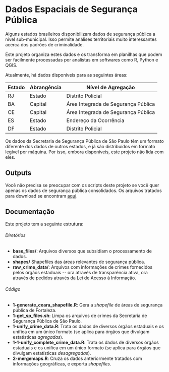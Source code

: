 # Dados Espaciais de Segurança Pública

Alguns estados brasileiros disponibilizam dados de segurança pública a nível
sub-municipal. Isso permite análises territoriais muito interessantes acerca
dos padrões de criminalidade.

Este projeto organiza estes dados e os transforma em planilhas que podem ser
facilmente processadas por analistas em softwares como R, Python e QGIS.

Atualmente, há dados disponíveis para as seguintes áreas:

| Estado | Abrangência | Nível de Agregação                  |
| ---    | ---         | ---                                 |
| RJ     | Estado      | Distrito Policial                   |
| BA     | Capital     | Área Integrada de Segurança Pública |
| CE     | Capital     | Área Integrada de Segurança Pública |
| ES     | Estado      | Endereço da Ocorrência              |
| DF     | Estado      | Distrito Policial                   |

Os dados da Secretaria de Segurança Pública de São Paulo têm um formato
diferente dos dados de outros estados, e já são distribuídos em formato
legível por máquina. Por isso, embora disponíveis, este projeto não lida com
eles.

## Outputs

Você não precisa se preocupar com os scripts deste projeto se você quer apenas
os dados de segurança pública consolidados. Os arquivos tratados para download
se encontram [aqui][1].

## Documentação

Este projeto tem a seguinte estrutura:

###### Diretórios

* **base_files/**: Arquivos diversos que subsidiam o processamento de dados.
* **shapes/** Shapefiles das áreas relevantes de segurança pública.
* **raw_crime_data/**: Arquivos com informações de crimes fornecidos pelos
  órgãos estaduais -- ora através de transparência ativa, ora através de
  pedidos através da Lei de Acesso à Informação.

###### Código

* **1-generate_ceara_shapefile.R**: Gera a _shapefile_ de áreas de segurança
  pública de Fortaleza.
* **1-get_sp_files.sh**: Limpa os arquivos de crimes da Secretaria de Segurança
  Pública de São Paulo.
* **1-unify_crime_data.R**: Trata os dados de diversos órgãos estaduais e os
  unifica em um único formato (se aplica para órgãos que divulgam estatísticas
  _agregadas_).
* **1-1-unify_complete_crime_data.R**: Trata os dados de diversos órgãos estaduais e os
  unifica em um único formato (se aplica para órgãos que divulgam estatísticas
  _desagregadas_).
* **2-mergemaps.R**: Cruza os dados anteriormente tratados com informações
  geográficas, e exporta _shapefiles_.

[1]: https://pindograma-dados.s3.amazonaws.com
